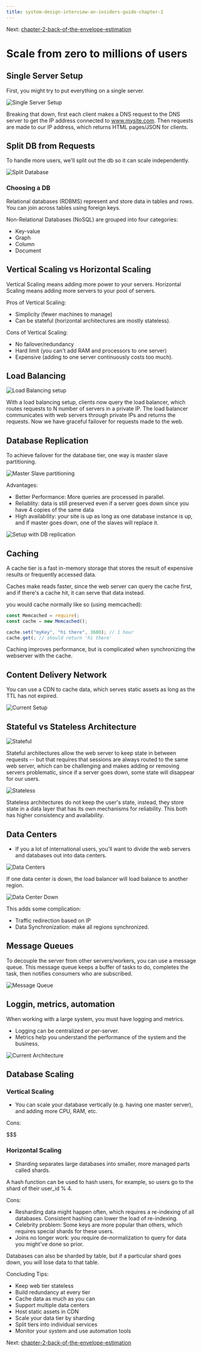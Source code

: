 ```yaml
---
title: system-design-interview-an-insiders-guide-chapter-1
---
```


Next: [chapter-2-back-of-the-envelope-estimation](chapter-2-back-of-the-envelope-estimation.md)

# Scale from zero to millions of users

## Single Server Setup

First, you might try to put everything on a single server.

![Single Server Setup](./assets/chapter_1/single-server.png)

Breaking that down, first each client makes a DNS request to the DNS
server to get the IP address connected to www.mysite.com. Then requests
are made to our IP address, which returns HTML pages/JSON for clients.

## Split DB from Requests

To handle more users, we\'ll split out the db so it can scale
independently.

![Split Database](./assets/chapter_1/split-db.png)

### Choosing a DB

Relational databases (RDBMS) represent and store data in tables and
rows. You can join across tables using foreign keys.

Non-Relational Databases (NoSQL) are grouped into four categories:

- Key-value
- Graph
- Column
- Document

## Vertical Scaling vs Horizontal Scaling

Vertical Scaling means adding more power to your servers. Horizontal
Scaling means adding more servers to your pool of servers.

Pros of Vertical Scaling:

- Simplicity (fewer machines to manage)
- Can be stateful (horizontal architectures are mostly stateless).

Cons of Vertical Scaling:

- No failover/redundancy
- Hard limit (you can\'t add RAM and processors to one server)
- Expensive (adding to one server continuously costs too much).

## Load Balancing

![Load Balancing setup](./assets/chapter_1/split-db.png)

With a load balancing setup, clients now query the load balancer, which
routes requests to N number of servers in a private IP. The load
balancer communicates with web servers through private IPs and returns
the requests. Now we have graceful failover for requests made to the
web.

## Database Replication

To achieve failover for the database tier, one way is master slave
partitioning.

![Master Slave
partitioning](./assets/chapter_1/master-slave-partitioning.png)

Advantages:

- Better Performance: More queries are processed in parallel.
- Reliablity: data is still preserved even if a server goes down since
  you have 4 copies of the same data
- High availability: your site is up as long as one database instance
  is up, and if master goes down, one of the slaves will replace it.

![Setup with DB
replication](./assets/chapter_1/setup-with-db-replication.png)

## Caching

A cache tier is a fast in-memory storage that stores the result of
expensive results or frequently accessed data.

Caches make reads faster, since the web server can query the cache
first, and if there\'s a cache hit, it can serve that data instead.

you would cache normally like so (using memcached):

```js
const Memcached = require(;
const cache = new Memcached();

cache.set("myKey", "hi there", 3600); // 1 hour
cache.get(; // should return 'hi there'
```

Caching improves performance, but is complicated when synchronizing the
webserver with the cache.

## Content Delivery Network

You can use a CDN to cache data, which serves static assets as long as
the TTL has not expired.

![Current Setup](./assets/chapter_1/cdn-lb-db-cache-arch.png)

## Stateful vs Stateless Architecture

![Stateful](./assets/chapter_1/stateful-arch.png)

Stateful architectures allow the web server to keep state in between
requests \-- but that requires that sessions are always routed to the
same web server, which can be challenging and makes adding or removing
servers problematic, since if a server goes down, some state will
disappear for our users.

![Stateless](./assets/chapter_1/stateless-arch.png)

Stateless architectures do not keep the user\'s state, instead, they
store state in a data layer that has its own mechanisms for reliability.
This both has higher consistency and availability.

## Data Centers

- If you a lot of international users, you\'ll want to divide the web
  servers and databases out into data centers.

![Data Centers](./assets/chapter_1/data-centers.png)

If one data center is down, the load balancer will load balance to
another region.

![Data Center Down](./assets/chapter_1/data-center-down.png)

This adds some complication:

- Traffic redirection based on IP
- Data Synchronization: make all regions synchronized.

## Message Queues

To decouple the server from other servers/workers, you can use a message
queue. This message queue keeps a buffer of tasks to do, completes the
task, then notifies consumers who are subscribed.

![Message Queue](./assets/chapter_1/message-queue.png)

## Loggin, metrics, automation

When working with a large system, you must have logging and metrics.

- Logging can be centralized or per-server.
- Metrics help you understand the performance of the system and the
  business.

![Current
Architecture](./assets/chapter_1/total-arch-with-message-queues.png)

## Database Scaling

### Vertical Scaling

- You can scale your database vertically (e.g. having one master
  server), and adding more CPU, RAM, etc.

Cons:

\$\$\$

### Horizontal Scaling

- Sharding separates large databases into smaller, more managed parts
  called shards.

A hash function can be used to hash users, for example, so users go to
the shard of their user_id % 4.

Cons:

- Resharding data might happen often, which requires a re-indexing of
  all databases. Consistent hashing can lower the load of re-indexing.
- Celebrity problem: Some keys are more popular than others, which
  requires special shards for these users.
- Joins no longer work: you require de-normalization to query for data
  you might\'ve done so prior.

Databases can also be sharded by table, but if a particular shard goes
down, you will lose data to that table.

Concluding Tips:

- Keep web tier stateless
- Build redundancy at every tier
- Cache data as much as you can
- Support multiple data centers
- Host static assets in CDN
- Scale your data tier by sharding
- Split tiers into individual services
- Monitor your system and use automation tools

Next: [chapter-2-back-of-the-envelope-estimation](chapter-2-back-of-the-envelope-estimation.md)
